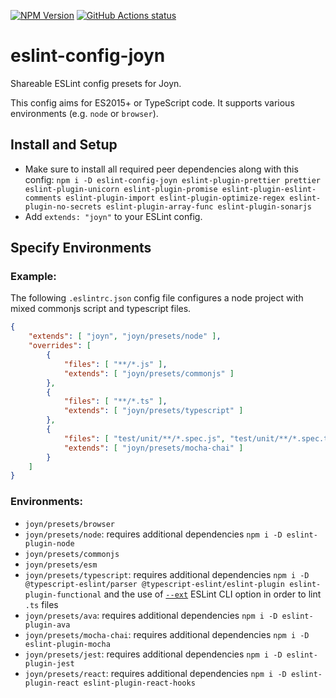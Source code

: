 [![NPM Version](https://img.shields.io/npm/v/eslint-config-joyn.svg?style=flat)](https://www.npmjs.org/package/eslint-config-joyn)
[![GitHub Actions status](https://github.com/joyn/eslint-config/workflows/CI%20Pipeline/badge.svg)](https://github.com/joyn/eslint-config/actions)

# eslint-config-joyn

Shareable ESLint config presets for Joyn.

This config aims for ES2015+ or TypeScript code. It supports various environments (e.g. `node` or `browser`).

## Install and Setup

* Make sure to install all required peer dependencies along with this config: `npm i -D eslint-config-joyn eslint-plugin-prettier prettier eslint-plugin-unicorn eslint-plugin-promise eslint-plugin-eslint-comments eslint-plugin-import eslint-plugin-optimize-regex eslint-plugin-no-secrets eslint-plugin-array-func eslint-plugin-sonarjs`
* Add `extends: "joyn"` to your ESLint config.

## Specify Environments

### Example:

The following `.eslintrc.json` config file configures a node project with mixed commonjs script and typescript files.

```json
{
    "extends": [ "joyn", "joyn/presets/node" ],
    "overrides": [
        {
            "files": [ "**/*.js" ],
            "extends": [ "joyn/presets/commonjs" ]
        },
        {
            "files": [ "**/*.ts" ],
            "extends": [ "joyn/presets/typescript" ]
        },
        {
            "files": [ "test/unit/**/*.spec.js", "test/unit/**/*.spec.ts" ],
            "extends": [ "joyn/presets/mocha-chai" ]
        }
    ]
}
```

### Environments:

* `joyn/presets/browser`
* `joyn/presets/node`: requires additional dependencies `npm i -D eslint-plugin-node`
* `joyn/presets/commonjs`
* `joyn/presets/esm`
* `joyn/presets/typescript`: requires additional dependencies `npm i -D @typescript-eslint/parser @typescript-eslint/eslint-plugin eslint-plugin-functional` and the use of [`--ext`](https://eslint.org/docs/user-guide/command-line-interface#ext) ESLint CLI option in order to lint `.ts` files
* `joyn/presets/ava`: requires additional dependencies `npm i -D eslint-plugin-ava`
* `joyn/presets/mocha-chai`: requires additional dependencies `npm i -D eslint-plugin-mocha`
* `joyn/presets/jest`: requires additional dependencies `npm i -D eslint-plugin-jest`
* `joyn/presets/react`: requires additional dependencies `npm i -D eslint-plugin-react eslint-plugin-react-hooks`
